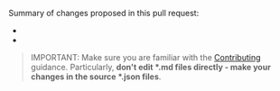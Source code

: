 Summary of changes proposed in this pull request:

- 
- 

> IMPORTANT: Make sure you are familiar with the [Contributing](https://github.com/Azure/WellArchitected-Assessment/blob/main/Contributing.md) guidance. Particularly, **don't edit \*.md files directly - make your changes in the source \*.json files**.
